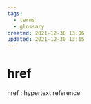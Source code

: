 ```yaml
---
tags:
  - terms
  - glossary
created: 2021-12-30 13:06
updated: 2021-12-30 13:15
---
```


# href

href : hypertext reference
